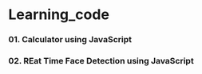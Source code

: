# Learning_code

### 01. Calculator using JavaScript
### 02. REat Time Face Detection using JavaScript
